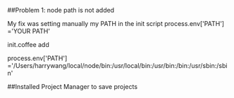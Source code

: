 ##Problem 1: node path is not added

My fix was setting manually my PATH in the init script
process.env['PATH'] ='YOUR PATH'

init.coffee add

process.env['PATH'] ='/Users/harrywang/local/node/bin:/usr/local/bin:/usr/bin:/bin:/usr/sbin:/sbin'

##Installed Project Manager to save projects
